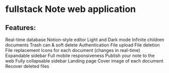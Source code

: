 # fullstack Note web application
## Features:
Real-time database 
Notion-style editor 
Light and Dark mode 
Infinite children documents 
Trash can & soft delete 
Authentication 
File upload
File deletion
File replacement
Icons for each document (changes in real-time) 
Expandable sidebar 
Full mobile responsiveness 
Publish your note to the web 
Fully collapsable sidebar 
Landing page 
Cover image of each document 
Recover deleted files 